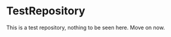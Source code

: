 TestRepository
==============

This is a test repository, nothing to be seen here. Move on now.  
 
 
   
     
   
          
  
   
  
    
 
   
 
 
 
 
 
